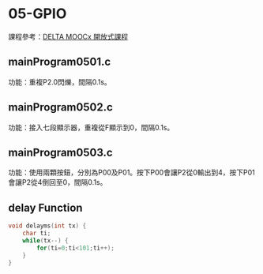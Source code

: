 # 05-GPIO

課程參考：[DELTA MOOCx 開放式課程](https://univ.deltamoocx.net/)

## mainProgram0501.c
功能：重複P2.0閃爍，間隔0.1s。
## mainProgram0502.c
功能：接入七段顯示器，重複從F顯示到0，間隔0.1s。
## mainProgram0503.c
功能：使用兩顆按鈕，分別為P00及P01。按下P00會讓P2從0輸出到4，按下P01會讓P2從4倒回至0，間隔0.1s。

## delay Function 
```c
void delayms(int tx) {
    char ti;
    while(tx--) {
        for(ti=0;ti<101;ti++);
    }
}
```